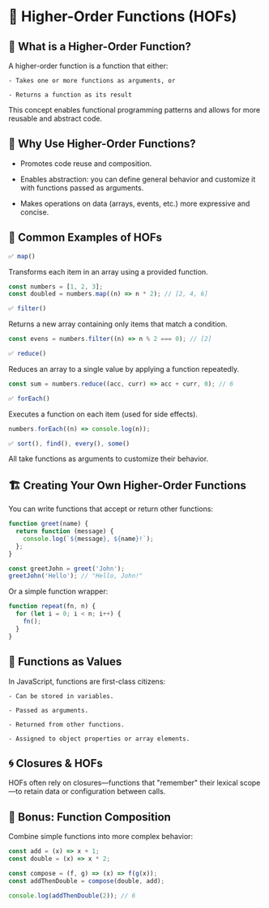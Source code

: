 # 🧠 Higher-Order Functions (HOFs)

## 🔹 What is a Higher-Order Function?

A higher-order function is a function that either:

    - Takes one or more functions as arguments, or

    - Returns a function as its result

This concept enables functional programming patterns and allows for more reusable and abstract code.

## 🧠 Why Use Higher-Order Functions?

- Promotes code reuse and composition.

- Enables abstraction: you can define general behavior and customize it with functions passed as arguments.

- Makes operations on data (arrays, events, etc.) more expressive and concise.

## 🔧 Common Examples of HOFs

```js
✅ map()
```

Transforms each item in an array using a provided function.

```js
const numbers = [1, 2, 3];
const doubled = numbers.map((n) => n * 2); // [2, 4, 6]
```

```js
✅ filter()
```

Returns a new array containing only items that match a condition.

```js
const evens = numbers.filter((n) => n % 2 === 0); // [2]
```

```js
✅ reduce()
```

Reduces an array to a single value by applying a function repeatedly.

```js
const sum = numbers.reduce((acc, curr) => acc + curr, 0); // 6
```

```js
✅ forEach()
```

Executes a function on each item (used for side effects).

```js
numbers.forEach((n) => console.log(n));
```

```js
✅ sort(), find(), every(), some()
```

All take functions as arguments to customize their behavior.

## 🏗️ Creating Your Own Higher-Order Functions

You can write functions that accept or return other functions:

```js
function greet(name) {
  return function (message) {
    console.log(`${message}, ${name}!`);
  };
}

const greetJohn = greet('John');
greetJohn('Hello'); // "Hello, John!"
```

Or a simple function wrapper:

```js
function repeat(fn, n) {
  for (let i = 0; i < n; i++) {
    fn();
  }
}
```

## 🧩 Functions as Values

In JavaScript, functions are first-class citizens:

    - Can be stored in variables.

    - Passed as arguments.

    - Returned from other functions.

    - Assigned to object properties or array elements.

## 🌀 Closures & HOFs

HOFs often rely on closures—functions that "remember" their lexical scope—to retain data or configuration between calls.

## 🧠 Bonus: Function Composition

Combine simple functions into more complex behavior:

```js
const add = (x) => x + 1;
const double = (x) => x * 2;

const compose = (f, g) => (x) => f(g(x));
const addThenDouble = compose(double, add);

console.log(addThenDouble(2)); // 6
```
